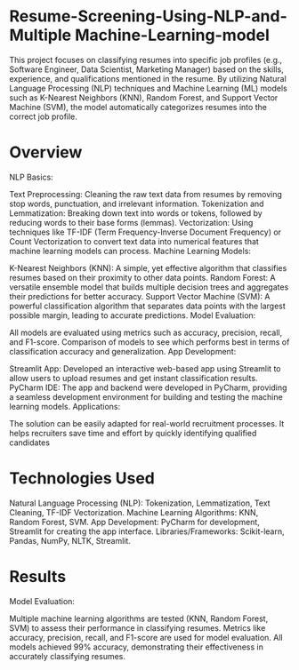 # Resume-Screening-Using-NLP-and-Multiple Machine-Learning-model
This project focuses on classifying resumes into specific job profiles (e.g., Software Engineer, Data Scientist, Marketing Manager) based on the skills, experience, and qualifications mentioned in the resume. By utilizing Natural Language Processing (NLP) techniques and Machine Learning (ML) models such as K-Nearest Neighbors (KNN), Random Forest, and Support Vector Machine (SVM), the model automatically categorizes resumes into the correct job profile.


# Overview
NLP Basics:

Text Preprocessing: Cleaning the raw text data from resumes by removing stop words, punctuation, and irrelevant information.
Tokenization and Lemmatization: Breaking down text into words or tokens, followed by reducing words to their base forms (lemmas).
Vectorization: Using techniques like TF-IDF (Term Frequency-Inverse Document Frequency) or Count Vectorization to convert text data into numerical features that machine learning models can process.
Machine Learning Models:

K-Nearest Neighbors (KNN): A simple, yet effective algorithm that classifies resumes based on their proximity to other data points.
Random Forest: A versatile ensemble model that builds multiple decision trees and aggregates their predictions for better accuracy.
Support Vector Machine (SVM): A powerful classification algorithm that separates data points with the largest possible margin, leading to accurate predictions.
Model Evaluation:

All models are evaluated using metrics such as accuracy, precision, recall, and F1-score.
Comparison of models to see which performs best in terms of classification accuracy and generalization.
App Development:

Streamlit App: Developed an interactive web-based app using Streamlit to allow users to upload resumes and get instant classification results.
PyCharm IDE: The app and backend were developed in PyCharm, providing a seamless development environment for building and testing the machine learning models.
Applications:

The solution can be easily adapted for real-world recruitment processes.
It helps recruiters save time and effort by quickly identifying qualified candidates
# Technologies Used
Natural Language Processing (NLP): Tokenization, Lemmatization, Text Cleaning, TF-IDF Vectorization.
Machine Learning Algorithms: KNN, Random Forest, SVM.
App Development: PyCharm for development, Streamlit for creating the app interface.
Libraries/Frameworks: Scikit-learn, Pandas, NumPy, NLTK, Streamlit.

# Results 
Model Evaluation:

Multiple machine learning algorithms are tested (KNN, Random Forest, SVM) to assess their performance in classifying resumes. Metrics like accuracy, precision, recall, and F1-score are used for model evaluation.
All models achieved 99% accuracy, demonstrating their effectiveness in accurately classifying resumes.









